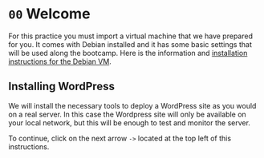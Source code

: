 # `00` Welcome

For this practice you must import a virtual machine that we have prepared for you. It comes with Debian installed and it has some basic settings that will be used along the bootcamp. Here is the information and [installation instructions for the Debian VM](https://4geeks.com/docs/start/cybersecurity-virtual-machines#debian-virtual-machine).

## Installing WordPress

We will install the necessary tools to deploy a WordPress site as you would on a real server. In this case the Wordpress site will only be available on your local network, but this will be enough to test and monitor the server.

To continue, click on the next arrow `->` located at the top left of this instructions.
